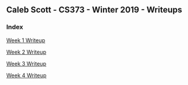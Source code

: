 ## Caleb Scott - CS373 - Winter 2019 - Writeups

### Index

[Week 1 Writeup](Week1/Week1Writeup.md)

[Week 2 Writeup](Week2/Week2Writeup.md)

[Week 3 Writeup](Week3/Week3Writeup.md)

[Week 4 Writeup](Week4/Week4Writeup.md)
